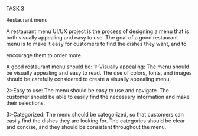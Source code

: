 TASK 3

Restaurant menu

A restaurant menu UI/UX project is the process of designing a menu that is
both visually appealing and easy to use. The goal of a good restaurant menu
is to make it easy for customers to find the dishes they want, and to

encourage them to order more.

A good restaurant menu should be:
1:-Visually appealing: The menu should be visually appealing and easy to read. The use of
colors, fonts, and images should be carefully considered to create a visually appealing
menu.

2:-Easy to use: The menu should be easy to use and navigate. The customer should be able to
easily find the necessary information and make their selections.

3:-Categorized: The menu should be categorized, so that customers can easily find the dishes
they are looking for. The categories should be clear and concise, and they should be
consistent throughout the menu.


